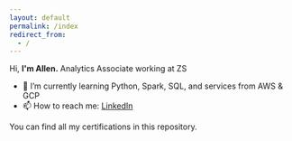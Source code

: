 ```yaml
---
layout: default
permalink: /index
redirect_from:
  - /
---
```


Hi, **I'm Allen.**
Analytics Associate working at ZS 

- 🌱 I’m currently learning Python, Spark, SQL, and services from AWS & GCP
- 📫 How to reach me: [LinkedIn](https://www.linkedin.com/in/allenbphilip/)

You can find all my certifications in this repository.